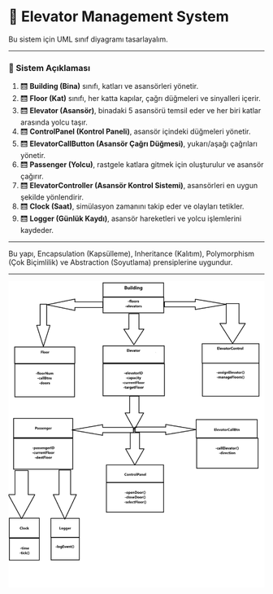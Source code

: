 # 🏢 Elevator Management System

Bu sistem için UML sınıf diyagramı tasarlayalım.

---

### 🚪 Sistem Açıklaması

1. 🛗 **Building (Bina)** sınıfı, katları ve asansörleri yönetir.
2. 🛗 **Floor (Kat)** sınıfı, her katta kapılar, çağrı düğmeleri ve sinyalleri içerir.
3. 🛗 **Elevator (Asansör)**, binadaki 5 asansörü temsil eder ve her biri katlar arasında yolcu taşır.
4. 🛗 **ControlPanel (Kontrol Paneli)**, asansör içindeki düğmeleri yönetir.
5. 🛗 **ElevatorCallButton (Asansör Çağrı Düğmesi)**, yukarı/aşağı çağrıları yönetir.
6. 🛗 **Passenger (Yolcu)**, rastgele katlara gitmek için oluşturulur ve asansör çağırır.
7. 🛗 **ElevatorController (Asansör Kontrol Sistemi)**, asansörleri en uygun şekilde yönlendirir.
8. 🛗 **Clock (Saat)**, simülasyon zamanını takip eder ve olayları tetikler.
9. 🛗 **Logger (Günlük Kaydı)**, asansör hareketleri ve yolcu işlemlerini kaydeder.

---

Bu yapı, Encapsulation (Kapsülleme), Inheritance (Kalıtım), Polymorphism (Çok Biçimlilik) ve Abstraction (Soyutlama) prensiplerine uygundur.

---

![Elevator Management System](Elevator_Management_System.png)
